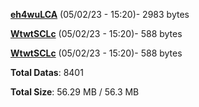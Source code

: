 [**eh4wuLCA**](/data/eh4wuLCA.txt) (05/02/23 - 15:20)- 2983 bytes

[**WtwtSCLc**](/data/WtwtSCLc.txt) (05/02/23 - 15:20)- 588 bytes

[**WtwtSCLc**](/data/WtwtSCLc.txt) (05/02/23 - 15:20)- 588 bytes

**Total Datas**: 8401

**Total Size**: 56.29 MB / 56.3 MB